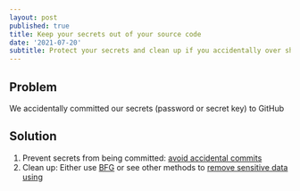 ```yaml
---
layout: post
published: true
title: Keep your secrets out of your source code 
date: '2021-07-20'
subtitle: Protect your secrets and clean up if you accidentally over share  
---
```


## Problem
We accidentally committed our secrets (password or secret key) to GitHub

## Solution
1. Prevent secrets from being committed: [avoid accidental commits](https://docs.github.com/en/github/authenticating-to-github/keeping-your-account-and-data-secure/removing-sensitive-data-from-a-repository#avoiding-accidental-commits-in-the-future)
2. Clean up: Either use [BFG](https://stuarteggerton.com/2021-07-20-remove-sensitive-github-commit/) or see other methods to [remove sensitive data using](https://docs.github.com/en/github/authenticating-to-github/keeping-your-account-and-data-secure/removing-sensitive-data-from-a-repository)


